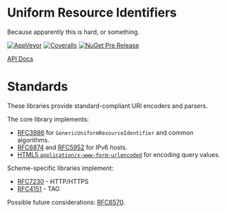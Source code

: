 # Uniform Resource Identifiers

Because apparently this is hard, or something.

[![AppVeyor](https://img.shields.io/appveyor/ci/StephenCleary/UniformResourceIdentifiers.svg?style=plastic)](https://ci.appveyor.com/project/StephenCleary/UniformResourceIdentifiers) [![Coveralls](https://img.shields.io/coveralls/StephenCleary/UniformResourceIdentifiers.svg?style=plastic)](https://coveralls.io/r/StephenCleary/UniformResourceIdentifiers)
[![NuGet Pre Release](https://img.shields.io/nuget/vpre/Nito.UniformResourceIdentifiers.svg?style=plastic)](https://www.nuget.org/packages/Nito.UniformResourceIdentifiers/)

[API Docs](http://dotnetapis.com/pkg/Nito.UniformResourceIdentifiers)

# Standards

These libraries provide standard-compliant URI encoders and parsers.

The core library implements:

- [RFC3986](https://tools.ietf.org/html/rfc3986) for `GenericUniformResourceIdentifier` and common algorithms.
- [RFC6874](https://tools.ietf.org/html/rfc6874) and [RFC5952](https://tools.ietf.org/html/rfc5952) for IPv6 hosts.
- [HTML5 `application/x-www-form-urlencoded`](https://www.w3.org/TR/html5) for encoding query values.

Scheme-specific libraries implement:

- [RFC7230](https://tools.ietf.org/html/rfc7230) - HTTP/HTTPS
- [RFC4151](https://tools.ietf.org/html/rfc4151) - TAG

Possible future considerations: [RFC6570](https://tools.ietf.org/html/rfc6570).
